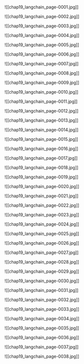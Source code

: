 ![[chap19_langchain_page-0001.jpg]]

![[chap19_langchain_page-0002.jpg]]

![[chap19_langchain_page-0003.jpg]]

![[chap19_langchain_page-0004.jpg]]

![[chap19_langchain_page-0005.jpg]]

![[chap19_langchain_page-0006.jpg]]

![[chap19_langchain_page-0007.jpg]]

![[chap19_langchain_page-0008.jpg]]

![[chap19_langchain_page-0009.jpg]]

![[chap19_langchain_page-0010.jpg]]

![[chap19_langchain_page-0011.jpg]]

![[chap19_langchain_page-0012.jpg]]

![[chap19_langchain_page-0013.jpg]]

![[chap19_langchain_page-0014.jpg]]

![[chap19_langchain_page-0015.jpg]]

![[chap19_langchain_page-0016.jpg]]

![[chap19_langchain_page-0017.jpg]]

![[chap19_langchain_page-0018.jpg]]

![[chap19_langchain_page-0019.jpg]]

![[chap19_langchain_page-0020.jpg]]

![[chap19_langchain_page-0021.jpg]]

![[chap19_langchain_page-0022.jpg]]

![[chap19_langchain_page-0023.jpg]]

![[chap19_langchain_page-0024.jpg]]

![[chap19_langchain_page-0025.jpg]]

![[chap19_langchain_page-0026.jpg]]

![[chap19_langchain_page-0027.jpg]]

![[chap19_langchain_page-0028.jpg]]

![[chap19_langchain_page-0029.jpg]]

![[chap19_langchain_page-0030.jpg]]

![[chap19_langchain_page-0031.jpg]]

![[chap19_langchain_page-0032.jpg]]

![[chap19_langchain_page-0033.jpg]]

![[chap19_langchain_page-0034.jpg]]

![[chap19_langchain_page-0035.jpg]]

![[chap19_langchain_page-0036.jpg]]

![[chap19_langchain_page-0037.jpg]]

![[chap19_langchain_page-0038.jpg]]